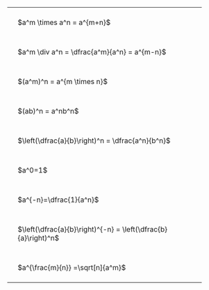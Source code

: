 ---
---

<style type="text/css">
#T_95bea th.col_heading {
  text-align: left;
  font-size: 1em;
}
#T_95bea td {
  text-align: left;
  font-size: 1em;
  padding: 1.5em;
}
#T_95bea_row0_col0, #T_95bea_row1_col0, #T_95bea_row2_col0, #T_95bea_row3_col0, #T_95bea_row4_col0, #T_95bea_row5_col0, #T_95bea_row6_col0, #T_95bea_row7_col0, #T_95bea_row8_col0 {
  width: 400px;
  white-space: pre-wrap;
}
</style>
<table id="T_95bea">
  <thead>
  </thead>
  <tbody>
    <tr>
      <td id="T_95bea_row0_col0" class="data row0 col0" >$a^m \times a^n = a^{m+n}$</td>
    </tr>
    <tr>
      <td id="T_95bea_row1_col0" class="data row1 col0" >$a^m \div a^n = \dfrac{a^m}{a^n} = a^{m-n}$</td>
    </tr>
    <tr>
      <td id="T_95bea_row2_col0" class="data row2 col0" >$(a^m)^n = a^{m \times n}$</td>
    </tr>
    <tr>
      <td id="T_95bea_row3_col0" class="data row3 col0" >$(ab)^n = a^nb^n$</td>
    </tr>
    <tr>
      <td id="T_95bea_row4_col0" class="data row4 col0" >$\left(\dfrac{a}{b}\right)^n = \dfrac{a^n}{b^n}$</td>
    </tr>
    <tr>
      <td id="T_95bea_row5_col0" class="data row5 col0" >$a^0=1$</td>
    </tr>
    <tr>
      <td id="T_95bea_row6_col0" class="data row6 col0" >$a^{-n}=\dfrac{1}{a^n}$</td>
    </tr>
    <tr>
      <td id="T_95bea_row7_col0" class="data row7 col0" >$\left(\dfrac{a}{b}\right)^{-n} = \left(\dfrac{b}{a}\right)^n$</td>
    </tr>
    <tr>
      <td id="T_95bea_row8_col0" class="data row8 col0" >$a^{\frac{m}{n}} =\sqrt[n]{a^m}$</td>
    </tr>
  </tbody>
</table>
